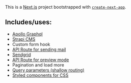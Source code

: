 This is a [Next.js](https://nextjs.org/) project bootstrapped with [`create-next-app`](https://github.com/vercel/next.js/tree/canary/packages/create-next-app).

## Includes/uses:

- [Apollo Graphql](https://www.apollographql.com)
- [Strapi CMS](https://strapi.io/)
- Custom form hook
- [API Route for sending mail](https://nextjs.org/docs/api-routes/introduction)
- [Sendgrid](https://sendgrid.com/)
- [API Route for preview mode](https://nextjs.org/docs/advanced-features/preview-mode)
- Pagination and load more
- [Query parameters (shallow routing)](https://nextjs.org/docs/routing/shallow-routing)
- [Styled components for CSS](https://styled-components.com/)

